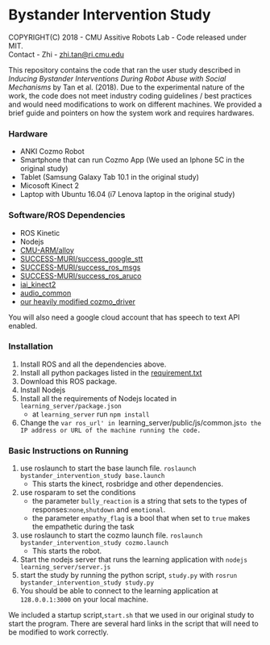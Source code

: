 # Bystander Intervention Study
COPYRIGHT(C) 2018 - CMU Assitive Robots Lab - Code released under MIT.\
Contact - Zhi - zhi.tan@ri.cmu.edu

This repository contains the code that ran the user study described in *Inducing Bystander Interventions During Robot Abuse with Social Mechanisms* by Tan et al. (2018). Due to the experimental nature of the work, the code does not meet industry coding guidelines / best practices and would need modifications to work on different machines. We provided a brief guide and pointers on how the system work and requires hardwares.

### Hardware
- ANKI Cozmo Robot
- Smartphone that can run Cozmo App (We used an Iphone 5C in the original study)
- Tablet (Samsung Galaxy Tab 10.1 in the original study)
- Micosoft Kinect 2
- Laptop with Ubuntu 16.04 (i7 Lenova laptop in the original study)

### Software/ROS Dependencies
- ROS Kinetic
- Nodejs
- [CMU-ARM/alloy](https://github.com/CMU-ARM/alloy)
- [SUCCESS-MURI/success_google_stt](https://github.com/SUCCESS-MURI/success_google_stt)
- [SUCCESS-MURI/success_ros_msgs](https://github.com/SUCCESS-MURI/success_ros_msgs)
- [SUCCESS-MURI/success_ros_aruco](https://github.com/SUCCESS-MURI/success_ros_aruco)
- [iai_kinect2](https://github.com/code-iai/iai_kinect2)
- [audio_common](http://wiki.ros.org/audio_common)
- [our heavily modified cozmo_driver](https://github.com/CMU-ARM/cozmo_driver)

You will also need a google cloud account that has speech to text API enabled. 

### Installation
1. Install ROS and all the dependencies above.
2. Install all python packages listed in the [requirement.txt](requirement.txt)
3. Download this ROS package.
4. Install Nodejs
5. Install all the requirements of Nodejs located in `learning_server/package.json`
    * at `learning_server` run `npm install`
6. Change the `var ros_url' in `learning_server/public/js/common.js` to the IP address or URL of the machine running the code.
`

### Basic Instructions on Running

1. use roslaunch to start the base launch file. `roslaunch bystander_intervention_study base.launch`
    - This starts the kinect, rosbridge and other dependencies.
2. use rosparam to set the conditions
    - the parameter `bully_reaction` is a string that sets to the types of responses:`none`,`shutdown` and `emotional`.
    - the parameter `empathy_flag` is a bool that when set to `true` makes the empathetic during the task
3. use roslaunch to start the cozmo launch file. `roslaunch bystander_intervention_study cozmo.launch`
    - This starts the robot.
4. Start the nodejs server that runs the learning application with `nodejs learning_server/server.js`
5. start the study by running the python script, `study.py` with `rosrun bystander_intervention_study study.py`
6. You should be able to connect to the learning application at `128.0.0.1:3000` on your local machine.

We included a startup script,`start.sh` that we used in our original study to start the program. There are several hard links in the script that will need to be modified to work correctly. 
